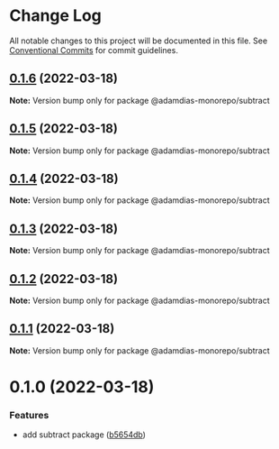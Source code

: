 # Change Log

All notable changes to this project will be documented in this file.
See [Conventional Commits](https://conventionalcommits.org) for commit guidelines.

## [0.1.6](https://github.com/adamdias/monorepo/compare/@adamdias-monorepo/subtract@0.1.5...@adamdias-monorepo/subtract@0.1.6) (2022-03-18)

**Note:** Version bump only for package @adamdias-monorepo/subtract





## [0.1.5](https://github.com/adamdias/monorepo/compare/@adamdias-monorepo/subtract@0.1.4...@adamdias-monorepo/subtract@0.1.5) (2022-03-18)

**Note:** Version bump only for package @adamdias-monorepo/subtract





## [0.1.4](https://github.com/adamdias/monorepo/compare/@adamdias-monorepo/subtract@0.1.3...@adamdias-monorepo/subtract@0.1.4) (2022-03-18)

**Note:** Version bump only for package @adamdias-monorepo/subtract





## [0.1.3](https://github.com/adamdias/monorepo/compare/@adamdias-monorepo/subtract@0.1.2...@adamdias-monorepo/subtract@0.1.3) (2022-03-18)

**Note:** Version bump only for package @adamdias-monorepo/subtract





## [0.1.2](https://github.com/adamdias/monorepo/compare/@adamdias-monorepo/subtract@0.1.1...@adamdias-monorepo/subtract@0.1.2) (2022-03-18)

**Note:** Version bump only for package @adamdias-monorepo/subtract





## [0.1.1](https://github.com/adamdias/monorepo/compare/@adamdias-monorepo/subtract@0.1.0...@adamdias-monorepo/subtract@0.1.1) (2022-03-18)

**Note:** Version bump only for package @adamdias-monorepo/subtract





# 0.1.0 (2022-03-18)


### Features

* add subtract package ([b5654db](https://github.com/adamdias/monorepo/commit/b5654dbe225f8807de70166d688eb3a885419d1e))

